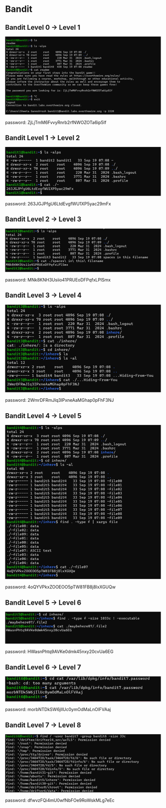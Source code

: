 # Bandit 
## Bandit Level 0 → Level 1
![level 0](https://github.com/sh-3ta/BanditREADME/blob/main/banfit%200-6/Screenshot%202024-10-14%20093543.png)

password: ZjLjTmM6FvvyRnrb2rfNWOZOTa6ip5If

## Bandit Level 1 → Level 2
![level 1](https://github.com/sh-3ta/BanditREADME/blob/main/banfit%200-6/Screenshot%202024-10-14%20093759.png)

password: 263JGJPfgU6LtdEvgfWU1XP5yac29mFx 

## Bandit Level 2 → Level 3
![level 2](https://github.com/sh-3ta/BanditREADME/blob/main/banfit%200-6/Screenshot%202024-10-14%20093954.png)

password: MNk8KNH3Usiio41PRUEoDFPqfxLPlSmx

## Bandit Level 3 → Level 4
![level 3](https://github.com/sh-3ta/BanditREADME/blob/main/banfit%200-6/Screenshot%202024-10-14%20094408.png)

password: 2WmrDFRmJIq3IPxneAaMGhap0pFhF3NJ

## Bandit Level 4 → Level 5
![level 4](https://github.com/sh-3ta/BanditREADME/blob/main/banfit%200-6/Screenshot%202024-10-14%20094959.png)

password: 4oQYVPkxZOOEOO5pTW81FB8j8lxXGUQw

## Bandit Level 5 → Level 6
![level 5](https://github.com/sh-3ta/BanditREADME/blob/main/banfit%200-6/Screenshot%202024-10-14%20095409.png)

password: HWasnPhtq9AVKe0dmk45nxy20cvUa6EG

## Bandit Level 6 → Level 7
![level 6](https://github.com/sh-3ta/BanditREADME/blob/main/banfit%200-6/Screenshot%202024-10-14%20100007.png)

password: morbNTDkSW6jIlUc0ymOdMaLnOlFVAaj

## Bandit Level 7 → Level 8
![level 7](https://github.com/sh-3ta/BanditREADME/blob/main/banfit%200-6/Screenshot%202024-10-14%20100023.png)

password: dfwvzFQi4mU0wfNbFOe9RoWskMLg7eEc


